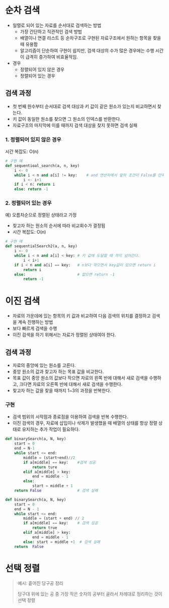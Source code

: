 # 순차 검색
- 일렬로 되어 있는 자료를 순서대로 검색하는 방법
    - 가장 간단하고 직관적인 검색 방법
    - 배열이나 연결 리스트 등 순차구조로 구현된 자료구조에서 원하는 항목을 찾을 때 유용함
    - 알고리즘이 단순하여 구현이 쉽지만, 검색 대상의 수가 많은 경우에는 수행 시간이 급격히 증가하여 비효율적임.
- 경우
    - 정렬되어 있지 않은 경우
    - 정렬되어 있는 경우

## 검색 과정
- 첫 번째 원수부터 순서대로 검색 대상과 키 값이 같은 원소가 있는지 비교하면서 찾는다.
- 키 값이 동일한 원소를 찾으면 그 원소의 인덱스를 반환한다.
- 자료구조의 마지막에 이를 때까지 검색 대상을 찾지 못하면 검색 실패

### 1. 정렬되어 있지 않은 경우
시간 복잡도: O(n)
```python
# 구현 예
def sequentioal_search(a, n, key)
    i <- 0
    while i < n and a[i] != key:    # and 연산자에서 앞의 조건이 False를 만족하면 False임
        i <- i+1
    if i < n: return i
    else: return -1
```
 
### 2. 정렬되어 있는 경우
예) 오름차순으로 정렬된 상태라고 가정
- 찾고자 하는 원소의 순서에 따라 비교회수가 결정됨
- 시간 복잡도: O(n)
```python
# 구현 예
def sequentialSearch2(a, n, key)
    i <- 0
    while i < n and a[i] < key: # 키 값에 도달할 때 까지 넘어간다.
        i < i+1
    if i < n and a[i] == key:   # n보다 작으면서 key값이 있으면 return i
        return i 
    else:                       # 없으면 return -1
        return -1
```

# 이진 검색
- 자료의 가운데에 있는 항목의 키 값과 비교하여 다음 검색의 위치를 결정하고 검색을 계속 진행하는 방법
- 보다 빠르게 검색을 수행
- 이진 검색을 하기 위해서는 자료가 정렬된 상태여야 한다.

## 검색 과정
- 자료의 중앙에 있는 원소를 고른다.
- 중앙 원소의 값과 찾고자 하는 목표 값을 비교한다.
- 목표 값이 중앙 원소의 값보다 작으면 자료의 왼쪽 반에 대해서 새로 검색을 수행하고, 크다면 자료의 오른쪽 반에 대해서 새로 검색을 수행한다.
- 찾고자 하는 값을 찾을 때까지 1~3의 과정을 반복한다.

### 구현
- 검색 범위의 시작점과 종료점을 이용하여 검색을 반복 수행한다.
- 이진 검색의 경우, 자료에 삽입이나 삭제가 발생했을 때 배열의 상태를 항상 정렬 상태로 유지하는 추가 작업이 필요하다.
```python
def binarySearch(a, N, key)
    start = 0
    end = N-1
    while start <= end:
        middle = (start+end)//2
        if a[middle] == key:    #검색 성공
            return ture
        elif a[middle] > key:
            end = middle - 1
        else:
            start = middle + 1
    return False                # 검색 실패
```
```python
def binarySearch(a, N, key)
    start = 0
    end = N - 1
    while start <= end:
        middle = (start + end) // 2
        if a[middle] == key:    # 검색 성공
            return true
        elif a[middle] > key:
            end = middle - 1
        else: start = middle +1  # 검색 실패
    return  False
```

# 선택 정렬
> 예시: 흩어진 당구공 정리
> 
> 당구대 위에 있는 공 중 가장 작은 숫자의 공부터 골라서 차례대로 정리하는 것이 선택 정렬

